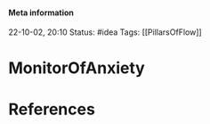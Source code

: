 #### Meta information
22-10-02, 20:10
Status: #idea
Tags: [[PillarsOfFlow]]





# MonitorOfAnxiety







# References
